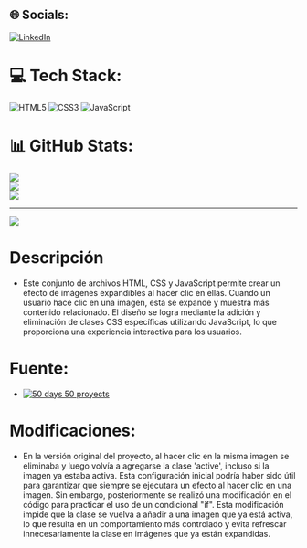 
## 🌐 Socials:
[![LinkedIn](https://img.shields.io/badge/LinkedIn-%230077B5.svg?logo=linkedin&logoColor=white)](https://linkedin.com/in/https://www.linkedin.com/in/dubar/) 

# 💻 Tech Stack:
![HTML5](https://img.shields.io/badge/html5-%23E34F26.svg?style=for-the-badge&logo=html5&logoColor=white) ![CSS3](https://img.shields.io/badge/css3-%231572B6.svg?style=for-the-badge&logo=css3&logoColor=white) ![JavaScript](https://img.shields.io/badge/javascript-%23323330.svg?style=for-the-badge&logo=javascript&logoColor=%23F7DF1E)
# 📊 GitHub Stats:
![](https://github-readme-stats.vercel.app/api?username=Nuc134rB0t&theme=dark&hide_border=false&include_all_commits=false&count_private=false)<br/>
![](https://github-readme-streak-stats.herokuapp.com/?user=Nuc134rB0t&theme=dark&hide_border=false)<br/>
![](https://github-readme-stats.vercel.app/api/top-langs/?username=Nuc134rB0t&theme=dark&hide_border=false&include_all_commits=false&count_private=false&layout=compact)

---
[![](https://visitcount.itsvg.in/api?id=Nuc134rB0t&icon=0&color=0)](https://visitcount.itsvg.in)

<!-- Proudly created with GPRM ( https://gprm.itsvg.in ) -->



# Descripción

- Este conjunto de archivos HTML, CSS y JavaScript permite crear un efecto de imágenes expandibles al hacer clic en ellas. Cuando un usuario hace clic en una imagen, esta se expande y muestra más contenido relacionado. El diseño se logra mediante la adición y eliminación de clases CSS específicas utilizando JavaScript, lo que proporciona una experiencia interactiva para los usuarios.

# Fuente:

- [![50 days 50 proyects](https://github.com/bradtraversy/50projects50days/tree/master/expanding-cards)](https://github.com/bradtraversy/50projects50days/tree/master/expanding-cards)

# Modificaciones:

- En la versión original del proyecto, al hacer clic en la misma imagen se eliminaba y luego volvía a agregarse la clase 'active', incluso si la imagen ya estaba activa. Esta configuración inicial podría haber sido útil para garantizar que siempre se ejecutara un efecto al hacer clic en una imagen. Sin embargo, posteriormente se realizó una modificación en el código para practicar el uso de un condicional "if". Esta modificación impide que la clase se vuelva a añadir a una imagen que ya está activa, lo que resulta en un comportamiento más controlado y evita refrescar innecesariamente la clase en imágenes que ya están expandidas.